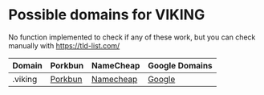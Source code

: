 # Possible domains for VIKING

No function implemented to check if any of these work, but you can check manually with https://tld-list.com/

| Domain | Porkbun | NameCheap | Google Domains |
|---|---|---|---|
| .viking | [Porkbun](https://porkbun.com/checkout/search?prb=e814663da1&tlds=&idnLanguage=&search=search&q=.viking) | [Namecheap](https://www.namecheap.com/domains/registration/results/?domain=.viking) | [Google](https://domains.google.com/registrar/search?searchTerm=.viking) |
